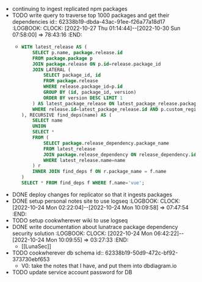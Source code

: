 - continuing to ingest replicated npm packages
- TODO write query to traverse top 1000 packages and get their dependencies
  id:: 62338b19-dbda-43ac-91ee-f26a77a18d17
  :LOGBOOK:
  CLOCK: [2022-10-27 Thu 01:14:44]--[2022-10-30 Sun 07:58:00] =>  78:43:16
  :END:
	- ```sql
	  WITH latest_release AS (
	      SELECT p.name, package.release.id
	      FROM package.package p
	      JOIN package.release ON p.id=release.package_id
	      JOIN LATERAL (
	          SELECT package_id, id
	          FROM package.release
	          WHERE release.package_id=p.id
	          GROUP BY (id, package_id, version)
	          ORDER BY version DESC LIMIT 1
	      ) AS latest_package_release ON latest_package_release.package_id = p.id
	      WHERE release.id=latest_package_release.id AND p.custom_registry!=''
	  ), RECURSIVE find_deps(name) AS (
	      SELECT name
	      UNION
	      SELECT *
	      FROM (
	          SELECT package.release_dependency.package_name
	          FROM latest_release
	          JOIN package.release_dependency ON release_dependency.id = latest_release.id
	          WHERE latest_release.name=name
	      ) r
	      INNER JOIN find_deps f ON r.package_name = f.name
	  )
	  SELECT * FROM find_deps f WHERE f.name='vue';
	  ```
- DONE deploy changes for replicator so that it ingests packages
- DONE setup personal notes site to use logseq
  :LOGBOOK:
  CLOCK: [2022-10-24 Mon 02:22:04]--[2022-10-24 Mon 10:09:58] =>  07:47:54
  :END:
- TODO setup cookwherever wiki to use logseq
- DONE write documentation about lunatrace package dependency security solution
  :LOGBOOK:
  CLOCK: [2022-10-24 Mon 06:42:22]--[2022-10-24 Mon 10:09:55] =>  03:27:33
  :END:
	- [[LunaSec]]
- TODO cookwherever db schema
  id:: 62338b19-50d9-472c-bf92-373730ebf653
	- V0: take the notes that I have, and put them into dbdiagram.io
- TODO update service account password for DB